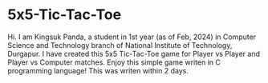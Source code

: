 # 5x5-Tic-Tac-Toe
Hi. I am Kingsuk Panda, a student in 1st year (as of Feb, 2024) in Computer Science and Technology branch of National Institute of Technology, Durgapur. I have created this 5x5 Tic-Tac-Toe game for Player vs Player and Player vs Computer matches.
Enjoy this simple game writen in C programming language!
This was writen within 2 days.
